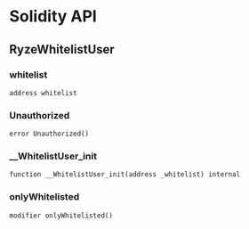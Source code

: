 # Solidity API

## RyzeWhitelistUser

### whitelist

```solidity
address whitelist
```

### Unauthorized

```solidity
error Unauthorized()
```

### __WhitelistUser_init

```solidity
function __WhitelistUser_init(address _whitelist) internal
```

### onlyWhitelisted

```solidity
modifier onlyWhitelisted()
```

